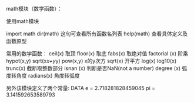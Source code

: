 math模块（数学函数）：

使用math模块
 
import math
dir(math)          这句可查看所有函数名列表
help(math)         查看具体定义及函数原型
 
常用的数学函数：
ceil(x) 取顶
floor(x) 取底
fabs(x) 取绝对值
factorial (x) 阶乘
hypot(x,y)  sqrt(x*x+y*y)
pow(x,y) x的y次方
sqrt(x) 开平方
log(x)
log10(x)
trunc(x)  截断取整数部分
isnan (x)  判断是否NaN(not a number)
degree (x) 弧度转角度
radians(x) 角度转弧度
 
 
另外该模块定义了两个常量:
  DATA
    e = 2.718281828459045
    pi = 3.141592653589793
